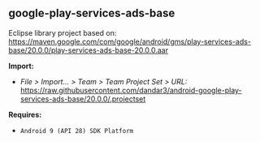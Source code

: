 ## google-play-services-ads-base

Eclipse library project based on:<br/>
https://maven.google.com/com/google/android/gms/play-services-ads-base/20.0.0/play-services-ads-base-20.0.0.aar

**Import:**
- _File > Import... > Team > Team Project Set > URL:_<br/>
  https://raw.githubusercontent.com/dandar3/android-google-play-services-ads-base/20.0.0/.projectset

**Requires:**
- `Android 9 (API 28) SDK Platform`